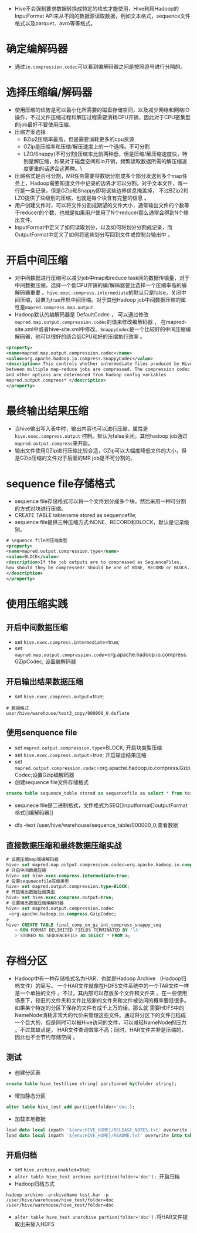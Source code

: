 
* Hive不会强制要求数据转换成特定的格式才能使用，Hive利用Hadoop的InputFormat API来从不同的数据源读取数据，例如文本格式，sequence文件格式以及parquet、avro等等格式。 
# 确定编解码器 


* 通过`io.compression.codec`可以看到编解码器之间是按照逗号进行分隔的。 
# 选择压缩编/解码器 


* 使用压缩的优势是可以最小化所需要的磁盘存储空间，以及减少网络和网络IO操作，不过文件压缩过程和解压过程需要消耗CPU开销，因此对于CPU密集型的job最好不要使用压缩。 
* 压缩方案选择 
    * BZip2压缩率最高，但是需要消耗更多的cpu资源 
    * GZip是压缩率和压缩/解压速度上的一个选择。不可分割 
    * LZO/Snappy(不可分割)压缩率比前两种低，但是压缩/解压缩速度快，特别是解压缩，如果对于磁盘空间和io开销，频繁读取数据所需的解压缩速度更重的话适合这两种。\ 
* 压缩格式是否可分割，MR任务需要将数据分割成多个部分发送到多个map任务上，Hadoop需要知道文件中记录的边界才可以分割。对于文本文件，每一行是一条记录，但是GZip和Snappy即将这些边界信息掩盖掉， 不过BZip2和LZO提供了块级别的压缩，也就是每个块含有完整的信息 。 
* 用户创建文件时，可以将文件分割成期望的文件大小，通常输出文件的个数等于reducer的个数，也就是如果用户使用了N个reducer那么通常会得到N个输出文件。 
* InputFormat中定义了如何读取划分，以及如何将划分分割成记录，而OutputFormat中定义了如何将这些划分写回到文件或控制台输出中 。 
# 开启中间压缩 


* 对中间数据进行压缩可以减少job中map和reduce task间的数据传输量，对于中间数据压缩，选择一个低CPU开销的编/解码器要比选择一个压缩率高的编解码器重要 。`hive.exec.compress.intermediate`的默认只是false，关闭中间压缩，设置为true开启中间压缩。对于其他Hadoop job中间数据压缩的属性是`mapred.compress.map.output`. 
* Hadoop默认的编解码器是 DefaultCodec ， 可以通过修改`mapred.map.output.compression.codec`的值来修改编解码器 ， 在mapred-site.xml中或者hive-site.xml中修改。`SnappyCodec`是一个比较好的中间压缩编解码器，他可以很好的结合低CPU和好的压缩执行效率 。 
```xml
<property> 
<name>mapred.map.output.compression.codec</name> 
<value>org.apache.hadoop.io.compress.SnappyCodec</value> 
<description> This controls whether intermediate files produced by Hive 
between multiple map-reduce jobs are compressed. The compression codec 
and other options are determined from hadoop config variables 
mapred.output.compress* </description> 
</property> 
```
# 最终输出结果压缩 


* 当hive输出写入表中时，输出内容也可以进行压缩，属性是 `hive.exec.compress.output` 控制。默认为false关闭。其他hadoop job通过`mapred.output.compress`来开启。 
* 输出文件使用GZip进行压缩比较合适，GZip可以大幅度降低文件的大小，但是GZip压缩的文件对于后面的MR job是不可分割的。 
# sequence file存储格式 


* sequence file存储格式可以将一个文件划分成多个块，然后采用一种可分割的方式对块进行压缩。 
* CREATE TABLE tablename stored as sequencefile; 
* sequence file提供三种压缩方式:NONE、RECORD和BLOCK，默认是记录级别。 
```xml
# sequence file的压缩类型 
<property> 
<name>mapred.output.compression.type</name> 
<value>BLOCK</value> 
<description>If the job outputs are to compressed as SequenceFiles, 
how should they be compressed? Should be one of NONE, RECORD or BLOCK. 
</description> 
</property> 
```
# 使用压缩实践 

## 开启中间数据压缩 


* set `hive.exec.compress.intermediate`=true; 
* set `mapred.map.output.compression.code`=org.apache.hadoop.io.compress.GZipCodec; 设置编解码器 
## 开启输出结果数据压缩 


* set `hive.exec.compress.output`=true; 
```plain
# 数据格式 
user/hive/warehouse/test3_copy/000000_0.deflate 
```
## 使用senquence file 


* set `mapred.output.compression.type`=BLOCK; 开启块类型压缩 
* set `hive.exec.compress.output`=true; 开启输出结果压缩 
* set `mapred.output.compression.codec`=org.apache.hadoop.io.compress.GzipCodec;设置Gzip编解码器 
* 创建sequence file文件存储格式 
```sql
create table sequence_table stored as sequencefile as select * from test2; 
```

* sequnece file是二进制格式，文件格式为SEQ[]inputformat[]outputFormat格式[]编解码器[] 

* dfs -text /user/hive/warehouse/sequence_table/000000_0;查看数据 
## 直接数据压缩和最终数据压缩实战 

```sql
# 设置压缩map端编解码器 
hive> set mapred.map.output.compression.codec=org.apache.hadoop.io.compress.SnappyCodec; 
# 开启中间数据压缩 
hive> set hive.exec.compress.intermediate=true; 
# 设置sequnecefile压缩类型 
hive> set mapred.output.compression.type=BLOCK; 
# 开启输出数据压缩类型 
hive> set hive.exec.compress.output=true; 
# 设置输出数据压缩编解码器 
hive> set mapred.output.compression.codec 
 =org.apache.hadoop.io.compress.GzipCodec; 
∂ 
hive> CREATE TABLE final_comp_on_gz_int_compress_snappy_seq 
　　> ROW FORMAT DELIMITED FIELDS TERMINATED BY '\t' 
　　> STORED AS SEQUENCEFILE AS SELECT * FROM a; 
```
# 存档分区 


* Hadoop中有一种存储格式名为HAR，也就是Hadoop Archive （Hadoop归档文件）的简写。 一个HAR文件就像在HDFS文件系统中的一个TAR文件一样是一个单独的文件 。不过，其内部可以存放多个文件和文件夹 。在一些使用场景下，较旧的文件夹和文件比较新的文件夹和文件被访问的概率要低很多。如果某个特定的分区下保存的文件有成千上万的话，那么就 需要HDFS中的NameNode消耗非常大的代价来管理这些文件。通过将分区下的文件归档成一个巨大的，但是同时可以被Hive访问的文件，可以减轻NameNode的压力 。不过其缺点是， HAR文件查询效率不高；同时，HAR文件并非是压缩的，因此也不会节约存储空间 。 
## 测试 


* 创建分区表 
```sql
create table hive_test(line string) paritioned by(folder string); 
```

* 增加静态分区 
```sql
alter table hive_test add parition(folder='doc'); 
```

* 加载本地数据 
```sql
load data local inpath '${env:HIVE_HOME}/RELEASE_NOTES.txt' overwrite into table hive_test partition(folder='doc'); 
load data local inpath '${env:HIVE_HOME}/README.txt' overwrite into table hive_test partition(folder='doc'); 
```
## 开启归档 


* set `hive.archive.enabled`=true; 
* `alter table hive_test archive partition(folder='doc'); `开启归档 
* Hadoop归档方式 
```shell
hadoop archive -archiveName test.har -p /user/hive/warehouse/hive_test/folder=doc /user/hive/warehouse/hive_test/folder=doc 
```

* `alter table hive_test unarchive partion(folder='doc');`将HAR文件提取出来放入HDFS 
